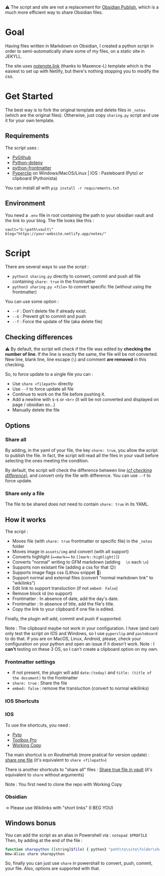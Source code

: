 ⚠️ The script and site are not a replacement for [Obsidian Publish](https://obsidian.md/publish), which is a much more efficient way to share Obsidian files.

# Goal 
Having files written in Markdown on Obsidian, I created a python script in order to semi-automatically share some of my files, on a static site in JEKYLL.

The site uses [notenote.link](https://github.com/Maxence-L/notenote.link) (thanks to Maxence-L) template which is the easiest to set up with Netlify, but there's nothing stopping you to modify the css.

# Get Started

The best way is to fork the original template and delete files in `_notes` (which are the original files).
Otherwise, just copy `sharing.py` script and use it for your own template.

## Requirements

The script uses : 
- [PyGithub](https://github.com/PyGithub/PyGithub)
- [Python-dotenv](https://github.com/theskumar/python-dotenv)
- [python-frontmatter](https://github.com/eyeseast/python-frontmatter)
- [Pyperclip](https://github.com/asweigart/pyperclip) on Windows/MacOS/Linux | IOS : Pasteboard (Pyto) or clipboard (Pythonista)

You can install all with `pip install -r requirements.txt`

## Environment
You need a `.env` file in root containing the path to your obsidian vault and the link to your blog. The file looks like this :
```
vault="G:\path\vault\"
blog="https://your-website.netlify.app/notes/"
```

# Script
There are several ways to use the script :
- `python3 sharing.py` directly to convert, commit and push all file containing `share: true` in the frontmatter
- `python3 sharing.py <file>` to convert specific file (without using the frontmatter)

You can use some option :
- `--F` : Don't delete file if already exist.
- `--G` : Prevent git to commit and push
- `--f` : Force the update of file (aka delete file)

## Checking differences 

⚠️ By default, the script will check if the file was edited by **checking the number of line**. If the line is exactly the same, the file will be not converted. New line, blank line, line escape (`\`) and comment **are removed** in this checking. 

So, to force update to a single file you can :
- Use `share <filepath>` directly
- Use `--f` to force update all file 
- Continue to work on the file before pushing it.
- Add a newline with `$~$` or `<br>` (it will be not converted and displayed on page / obsidian so...)
- Manually delete the file 

## Options
### Share all
By adding, in the yaml of your file, the key `share: true`, you allow the script to publish the file. In fact, the script will read all the files in your vault before selecting the ones meeting the condition.

By default, the script will check the difference between line [(*cf checking difference*)](https://github.com/Mara-Li/yes-another-free-publish/tree/owlly-house#checking-differences), and convert only the file with difference. You can use `--f` to force update. 

### Share only a file

The file to be shared does not need to contain `share: true` in its YAML.

## How it works

The script : 
- Moves file (with `share: true` frontmatter or specific file) in the `_notes` folder
- Moves image in `assets/img` and convert (with alt support)
- Converts highlight (`==mark==` to `[[mark::highlight]]`)
- Converts "normal" writing to GFM markdown (adding `  \n` each `\n`)
- Supports non existant file (adding a css for that 😉)
- Supports image flags css (Lithou snippet 🙏)
- Support normal and external files (convert "normal markdown link" to 
  "wikilinks")
- Edit link to support transluction (if not `embed: False`)
- Remove block id (no support)
- Frontmatter : In absence of date, add the day's date.
- Frontmatter : In absence of title, add the file's title.
- Copy the link to your clipboard if one file is edited.

Finally, the plugin will add, commit and push if supported.

Note : The clipboard maybe not work in your configuration. I have (and can) only test the script on IOS and Windows, so I use `pyperclip` and `pasteboard` to do that. If you are on MacOS, Linux, Android, please, check your configuration on your python and open an issue if it doesn't work. 
Note : I **can't** testing on these 3 OS, so I can't create a clipboard option on my own. 

### Frontmatter settings
- If not present, the plugin will add `date:(today)` and `title: (title of 
  the document)` to the frontmatter
- `share: true` : Share the file
- `embed: false` : remove the transluction (convert to normal wikilinks)

### IOS Shortcuts

### IOS
To use the shortcuts, you need : 
- [Pyto](https://apps.apple.com/fr/app/pyto-python-3/id1436650069)
- [Toolbox Pro](https://apps.apple.com/fr/app/toolbox-pro-for-shortcuts/id1476205977)
- [Working Copy](https://workingcopyapp.com/)

The main shortcut is on RoutineHub (more pratical for version update) : [share one file](https://routinehub.co/shortcut/10044/)
(it's equivalent to `share <filepath>`)

There is another shortcuts to "share all" files : [Share true file in vault](https://routinehub.co/shortcut/10045/)
(it's equivalent to `share` without arguments)

Note : You first need to clone the repo with Working Copy


### Obsidian 
→ Please use Wikilinks with "short links" (I BEG YOU)

## Windows bonus

You can add the script as an alias in Powershell via :
`notepad $PROFILE`
Then, by adding at the end of the file :
```sh
function sharepython ([string]$file) { python3 "path\to\site\folder\sharing.py "$file""}
New-Alias share sharepython
```
So, finally you can just use `share` in powershall to convert, push, commit, your file.
Also, options are supported with that.
